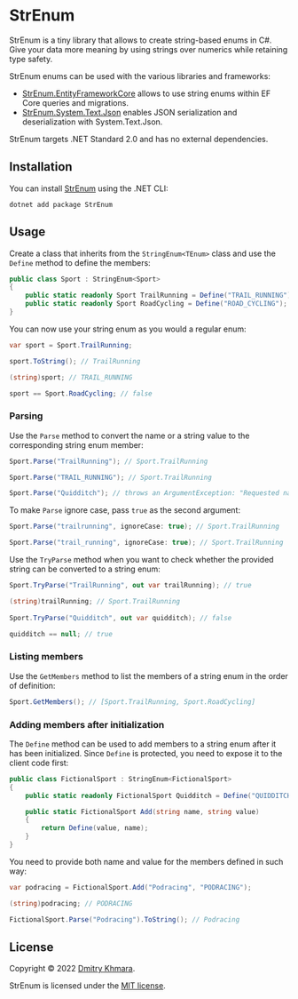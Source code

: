 # StrEnum

StrEnum is a tiny library that allows to create string-based enums in C#. Give your data more meaning by using strings over numerics while retaining type safety.

StrEnum enums can be used with the various libraries and frameworks:

- [StrEnum.EntityFrameworkCore](https://github.com/StrEnum/StrEnum.EntityFrameworkCore/) allows to use string enums within EF Core queries and migrations.
- [StrEnum.System.Text.Json](https://github.com/StrEnum/StrEnum.System.Text.Json/) enables JSON serialization and deserialization with System.Text.Json.

StrEnum targets .NET Standard 2.0 and has no external dependencies.

## Installation

You can install [StrEnum](https://www.nuget.org/packages/StrEnum/) using the .NET CLI:

```
dotnet add package StrEnum
```

## Usage

Create a class that inherits from the `StringEnum<TEnum>` class and use the `Define` method to define the members:

```csharp
public class Sport : StringEnum<Sport>
{
    public static readonly Sport TrailRunning = Define("TRAIL_RUNNING");
    public static readonly Sport RoadCycling = Define("ROAD_CYCLING");
}
```

You can now use your string enum as you would a regular enum:

```csharp
var sport = Sport.TrailRunning;

sport.ToString(); // TrailRunning

(string)sport; // TRAIL_RUNNING

sport == Sport.RoadCycling; // false
```

### Parsing

Use the `Parse` method to convert the name or a string value to the corresponding string enum member:

```csharp
Sport.Parse("TrailRunning"); // Sport.TrailRunning

Sport.Parse("TRAIL_RUNNING"); // Sport.TrailRunning

Sport.Parse("Quidditch"); // throws an ArgumentException: "Requested name or value 'Quidditch' was not found."
```

To make `Parse` ignore case, pass `true` as the second argument:

```csharp
Sport.Parse("trailrunning", ignoreCase: true); // Sport.TrailRunning

Sport.Parse("trail_running", ignoreCase: true); // Sport.TrailRunning
```

Use the `TryParse` method when you want to check whether the provided string can be converted to a string enum:

```csharp
Sport.TryParse("TrailRunning", out var trailRunning); // true

(string)trailRunning; // Sport.TrailRunning
    
Sport.TryParse("Quidditch", out var quidditch); // false

quidditch == null; // true
```

### Listing members

Use the `GetMembers` method to list the members of a string enum in the order of definition:

```csharp
Sport.GetMembers(); // [Sport.TrailRunning, Sport.RoadCycling]
```

### Adding members after initialization

The `Define` method can be used to add members to a string enum after it has been initialized. Since `Define` is protected, you need to expose it to the client code first:

```csharp
public class FictionalSport : StringEnum<FictionalSport>
{
    public static readonly FictionalSport Quidditch = Define("QUIDDITCH");

    public static FictionalSport Add(string name, string value)
    {
        return Define(value, name);
    }
}
```

You need to provide both name and value for the members defined in such way:

```csharp
var podracing = FictionalSport.Add("Podracing", "PODRACING");

(string)podracing; // PODRACING

FictionalSport.Parse("Podracing").ToString(); // Podracing
```

## License

Copyright &copy; 2022 [Dmitry Khmara](https://dmitrykhmara.com).

StrEnum is licensed under the [MIT license](LICENSE.txt).